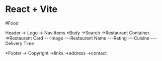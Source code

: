 # React + Vite




#Food 

Header
 -> Logo 
 -> Nav Items 
*Body
  ->Search 
  ->Restaurant Container 
    =>Restaurant Card
      ---Image
      ---Restaurant Name
      ---Rating
      ---Cuisine
      ---Delivery Time

*Footer
-> Copyright
->links
->address 
->contact

